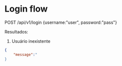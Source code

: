# Login flow

POST /api/v1/login {username:"user", password:"pass"}

Resultados:

1. Usuário inexistente

``` json
{
    "message":"
}